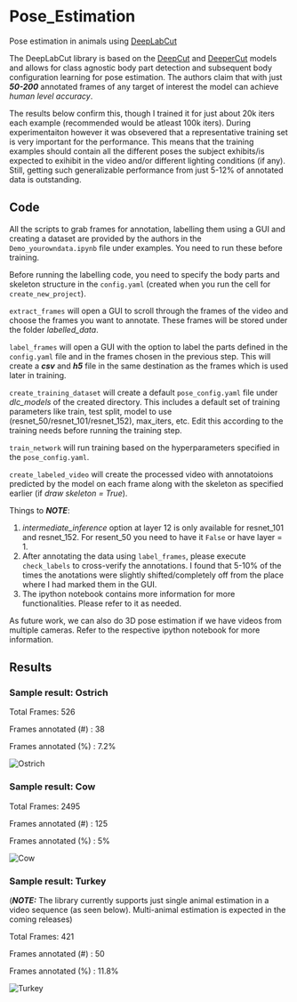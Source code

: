 # Pose_Estimation
Pose estimation in animals using [DeepLabCut](https://github.com/AlexEMG/DeepLabCut)

The DeepLabCut library is based on the [DeepCut](https://arxiv.org/pdf/1511.06645.pdf) and [DeeperCut](https://arxiv.org/pdf/1605.03170.pdf) models and allows for class agnostic body part detection and subsequent body configuration learning for pose estimation. The authors claim that with just ***50-200*** annotated frames of any target of interest the model can achieve *human level accuracy*. 

The results below confirm this, though I trained it for just about 20k iters each example (recommended would be atleast 100k iters). During experimentaiton however it was obsevered that a representative training set is very important for the performance. This means that the training examples should contain all the different poses the subject exhibits/is expected to exihibit in the video and/or different lighting conditions (if any). Still, getting such generalizable performance from just 5-12% of annotated data is outstanding.

## Code

All the scripts to grab frames for annotation, labelling them using a GUI and creating a dataset are provided by the authors in the ```Demo_yourowndata.ipynb``` file under examples. You need to run these before training. 

Before running the labelling code, you need to specify the body parts and skeleton structure in the ```config.yaml``` (created when you run the cell for ```create_new_project```).

```extract_frames``` will open a GUI to scroll through the frames of the video and choose the frames you want to annotate. These frames will be stored under the folder *labelled_data*. 

```label_frames``` will open a GUI with the option to label the parts defined in the ```config.yaml``` file and in the frames chosen in the previous step. This will create a ***csv*** and ***h5*** file in the same destination as the frames which is used later in training.

```create_training_dataset``` will create a default ```pose_config.yaml``` file under *dlc_models* of the created directory. This includes a default set of training parameters like train, test split, model to use (resnet_50/resnet_101/resnet_152), max_iters, etc. Edit this according to the training needs before running the training step. 

```train_network``` will run training based on the hyperparameters specified in the ```pose_config.yaml```.

```create_labeled_video``` will create the processed video with annotatoions predicted by the model on each frame along with the skeleton as specified earlier (if *draw skeleton = True*). 

Things to ***NOTE***:

1. *intermediate_inference* option at layer 12 is only available for resnet_101 and resnet_152. For resent_50 you need to have it ```False``` or have layer = 1.
2. After annotating the data using ```label_frames```, please execute ```check_labels``` to cross-verify the annotations. I found that 5-10% of the times the anotations were slightly shifted/completely off from the place where I had marked them in the GUI.
3. The ipython notebook contains more information for more functionalities. Please refer to it as needed.

As future work, we can also do 3D pose estimation if we have videos from multiple cameras. Refer to the respective ipython notebook for more information. 

## Results

### Sample result: Ostrich
Total Frames: 526

Frames annotated (#) : 38

Frames annotated (%) : 7.2%

![Ostrich](https://gitlab.hq.braincreators.com/students/pose_estimation/blob/master/results/ostrich2.gif)

### Sample result: Cow
Total Frames: 2495

Frames annotated (#) : 125

Frames annotated (%) : 5%

![Cow](https://gitlab.hq.braincreators.com/students/pose_estimation/blob/master/results/cow.gif)

### Sample result: Turkey

(***NOTE:*** The library currently supports just single animal estimation in a video sequence (as seen below). Multi-animal estimation is expected in the coming releases)
 
Total Frames: 421

Frames annotated (#) : 50

Frames annotated (%) : 11.8%

![Turkey](https://gitlab.hq.braincreators.com/students/pose_estimation/blob/master/results/turkey.gif)
